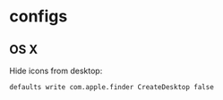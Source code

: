 # configs

## OS X

Hide icons from desktop:

```
defaults write com.apple.finder CreateDesktop false
```
